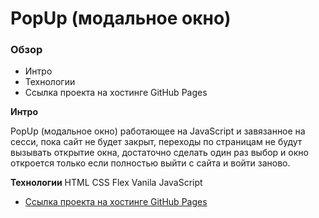 # PopUp (модальное окно)

### Обзор
* Интро
* Технологии
* Ссылка проекта на хостинге GitHub Pages

**Интро**

PopUp (модальное окно) работающее на JavaScript и завязанное на сесси, пока сайт не будет закрыт, переходы по страницам не будут вызывать открытие окна, достаточно сделать один раз выбор и окно откроется только если полностью выйти с сайта и войти заново.

**Технологии**
HTML
CSS
Flex
Vanila JavaScript

* [Ссылка проекта на хостинге GitHub Pages](https://stanmur.github.io/)
